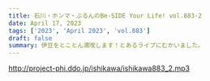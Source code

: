 ```yaml
---
title: 石川・ホンマ・ぶるんのBe-SIDE Your Life! vol.883-2
date: April 17, 2023
tags: ['2023', 'April 2023', 'vol.883']
draft: false
summary: 伊豆をとことん満喫します！とあるライブにむかいました。
---
```


http://project-phi.ddo.jp/ishikawa/ishikawa883_2.mp3
